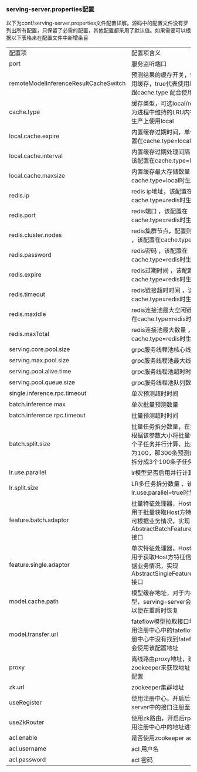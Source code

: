 ### serving-server.properties配置   
以下为conf/serving-server.properties文件配置详解。源码中的配置文件没有罗列出所有配置，只保留了必需的配置，其他配置都采用了默认值。如果需要可以根据以下表格来在配置文件中新增条目

<table>
  <tr>
    <td>配置项</td>
    <td>配置项含义</td>
    <td>默认值</td>
  </tr>
  <tr>
    <td>port</td>
    <td>服务监听端口</td>
    <td>8000</td>
  </tr>
  <tr>
    <td>remoteModelInferenceResultCacheSwitch</td>
    <td>预测结果的缓存开关，false代表不使用缓存，true代表使用缓存，该配置跟cache.type 配合使用</td>
    <td>false</td>
  </tr>
  <tr>
    <td>cache.type</td>
    <td>缓存类型，可选local/redis,其中local为进程中维持的LRU内存，不建议在生产上使用local</td>
    <td>local</td>
  </tr>
  <tr>
    <td>local.cache.expire</td>
    <td>内置缓存过期时间，单位：秒，该配置在cache.type=local时生效</td>
    <td>30</td>
  </tr>
  <tr>
    <td>local.cache.interval</td>
    <td>内置缓存过期处理间隔，单位：秒 ，该配置在cache.type=local时生效</td>
    <td>3</td>
  </tr>
  <tr>
    <td>local.cache.maxsize</td>
    <td>内置缓存最大存储数量 ，该配置在cache.type=local时生效</td>
    <td>10000</td>
  </tr>
  <tr>
    <td>redis.ip</td>
    <td>redis ip地址，该配置在cache.type=redis时生效</td>
    <td>127.0.0.1</td>
  </tr>
  <tr>
    <td>redis.port</td>
    <td>redis端口 ，该配置在cache.type=redis时生效</td>
    <td>3306</td>
  </tr>
  <tr>
    <td>redis.cluster.nodes</td>
    <td>redis集群节点，配置则开启集群模式 ，该配置在cache.type=redis时生效</td>
    <td>空</td>
  </tr>
  <tr>
    <td>redis.password</td>
    <td>redis密码 ，该配置在cache.type=redis时生效</td>
    <td>空</td>
  </tr>
  <tr>
    <td>redis.expire</td>
    <td>redis过期时间 ，该配置在cache.type=redis时生效</td>
    <td>3000</td>
  </tr>
  <tr>
    <td>redis.timeout</td>
    <td>redis链接超时时间 ，该配置在cache.type=redis时生效</td>
    <td>2000</td>
  </tr>
  <tr>
    <td>redis.maxIdle</td>
    <td>redis连接池最大空闲链接 ，该配置在cache.type=redis时生效</td>
    <td>2</td>
  </tr>
  <tr>
    <td>redis.maxTotal</td>
    <td>redis连接池最大数量 ，该配置在cache.type=redis时生效</td>
    <td>20</td>
  </tr>
  <tr>
    <td>serving.core.pool.size</td>
    <td>grpc服务线程池核心线程数</td>
    <td>cpu核心数</td>
  </tr>
  <tr>
    <td>serving.max.pool.size</td>
    <td>grpc服务线程池最大线程数</td>
    <td>cpu核心数 * 2</td>
  </tr>
  <tr>
    <td>serving.pool.alive.time</td>
    <td>grpc服务线程池超时时间</td>
    <td>1000</td>
  </tr>
  <tr>
    <td>serving.pool.queue.size</td>
    <td>grpc服务线程池队列数量</td>
    <td>100</td>
  </tr>
  <tr>
    <td>single.inference.rpc.timeout</td>
    <td>单次预测超时时间</td>
    <td>3000</td>
  </tr>
  <tr>
    <td>batch.inference.max</td>
    <td>单次批量预测数量</td>
    <td>300</td>
  </tr>
  <tr>
    <td>batch.inference.rpc.timeout</td>
    <td>批量预测超时时间</td>
    <td>3000</td>
  </tr>
  <tr>
    <td>batch.split.size</td>
    <td>批量任务拆分数量，在批量预测时会根据该参数大小将批量任务拆分成多个子任务并行计算，比如如果该配置为100，那300条预测的批量任务会拆分成3个100条子任务并行计算</td>
    <td>100</td>
  </tr>
  <tr>
    <td>lr.use.parallel</td>
    <td>lr模型是否启用并行计算</td>
    <td>false</td>
  </tr>
  <tr>
    <td>lr.split.size</td>
    <td>LR多任务拆分数量 ，该配置在lr.use.parallel=true时生效</td>
    <td>500</td>
  </tr>
  <tr>
    <td>feature.batch.adaptor</td>
    <td>批量特征处理器，Host方需要配置，用于批量获取Host方特征信息，用户可根据业务情况，实现AbstractBatchFeatureDataAdaptor接口</td>
    <td>com.webank.ai.fate.serving.adaptor.dataaccess.MockBatchAdapter</td>
  </tr>
  <tr>
    <td>feature.single.adaptor</td>
    <td>单次特征处理器，Host方需要配置，用于获取Host方特征信息，用户可根据业务情况，实现AbstractSingleFeatureDataAdaptor接口</td>
    <td>com.webank.ai.fate.serving.adaptor.dataaccess.MockAdapter</td>
  </tr>
  <tr>
    <td>model.cache.path</td>
    <td>模型缓存地址，对于内存中存在的模型，serving-server会持久化到本地以便在重启时恢复</td>
    <td>服务部署目录</td>
  </tr>
  <tr>
    <td>model.transfer.url</td>
    <td>fateflow模型拉取接口地址，优先使用注册中心中的fateflow地址，若注册中心中没有找到fateflow地址，则会使用该配置地址</td>
    <td>http://127.0.0.1:9380/v1/model/transfer</td>
  </tr>
  <tr>
    <td>proxy</td>
    <td>离线路由proxy地址，建议通过zookeeper来获取地址，不建议直接配置</td>
    <td>127.0.0.1:8000</td>
  </tr>
  <tr>
    <td>zk.url</td>
    <td>zookeeper集群地址</td>
    <td>localhost:2181,localhost:2182,localhost:2183</td>
  </tr>
  <tr>
    <td>useRegister</td>
    <td>使用注册中心，开启后会将serving-server中的接口注册至zookeeper</td>
    <td>true</td>
  </tr>
  <tr>
    <td>useZkRouter</td>
    <td>使用zk路由，开启后rpc调用时会使用注册中心中的地址进行路由</td>
    <td>true</td>
  </tr>
  <tr>
    <td>acl.enable</td>
    <td>是否使用zookeeper acl鉴权</td>
    <td>false</td>
  </tr>
  <tr>
    <td>acl.username</td>
    <td>acl 用户名</td>
    <td>默认空</td>
  </tr>
  <tr>
    <td>acl.password</td>
    <td>acl 密码</td>
    <td>默认空</td>
  </tr>
</table>


